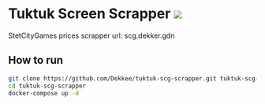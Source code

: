 Tuktuk Screen Scrapper
<a href="https://teamcity.dekker.gdn/viewType.html?buildTypeId=Tuktuk_Build&guest=1">
<img src="https://teamcity.dekker.gdn/app/rest/builds/buildType:(id:Tuktuk_Build)/statusIcon"/>
</a>
===============
StetCityGames prices scrapper
url: scg.dekker.gdn

How to run
-------------
```bash
git clone https://github.com/Dekkee/tuktuk-scg-scrapper.git tuktuk-scg-scrapper
cd tuktuk-scg-scrapper
docker-compose up -d
```
